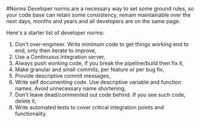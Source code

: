 #Norms
Developer norms are a necessary way to set some ground rules, so your code base can retain some consistency, remain maintainable over the next days, months and years and all developers are on the same page.

Here's a starter list of developer norms:

1.  Don't over-engineer. Write minimum code to get things working end to end, only then iterate to improve,
1.  Use a Continuous Integration server,
1.  Always push working code, if you break the pipeline/build then fix it,
1.  Make granular and small commits, per feature or per bug fix,
1.  Provide descriptive commit messages,
1.  Write self documenting code. Use descriptive variable and function names. Avoid unnecessary name shortening,
1.  Don't leave dead/commented out code behind. If you see such code, delete it,
1.  Write automated tests to cover critical integration points and functionality.
